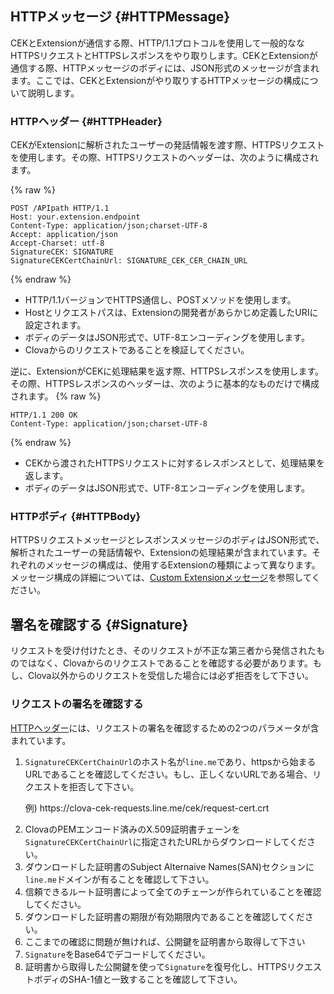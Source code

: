 ## HTTPメッセージ {#HTTPMessage}
CEKとExtensionが通信する際、HTTP/1.1プロトコルを使用して一般的ななHTTPSリクエストとHTTPSレスポンスをやり取りします。CEKとExtensionが通信する際、HTTPメッセージのボディには、JSON形式のメッセージが含まれます。ここでは、CEKとExtensionがやり取りするHTTPメッセージの構成について説明します。

### HTTPヘッダー {#HTTPHeader}
CEKがExtensionに解析されたユーザーの発話情報を渡す際、HTTPSリクエストを使用します。その際、HTTPSリクエストのヘッダーは、次のように構成されます。

{% raw %}
```
POST /APIpath HTTP/1.1
Host: your.extension.endpoint
Content-Type: application/json;charset-UTF-8
Accept: application/json
Accept-Charset: utf-8
SignatureCEK: SIGNATURE
SignatureCEKCertChainUrl: SIGNATURE_CEK_CER_CHAIN_URL
```
{% endraw %}

* HTTP/1.1バージョンでHTTPS通信し、POSTメソッドを使用します。
* Hostとリクエストパスは、Extensionの開発者があらかじめ定義したURIに設定されます。
* ボディのデータはJSON形式で、UTF-8エンコーディングを使用します。
* Clovaからのリクエストであることを検証してください。

逆に、ExtensionがCEKに処理結果を返す際、HTTPSレスポンスを使用します。その際、HTTPSレスポンスのヘッダーは、次のように基本的なものだけで構成されます。
{% raw %}
```
HTTP/1.1 200 OK
Content-Type: application/json;charset-UTF-8
```
{% endraw %}
* CEKから渡されたHTTPSリクエストに対するレスポンスとして、処理結果を返します。
* ボディのデータはJSON形式で、UTF-8エンコーディングを使用します。

### HTTPボディ {#HTTPBody}
HTTPSリクエストメッセージとレスポンスメッセージのボディはJSON形式で、解析されたユーザーの発話情報や、Extensionの処理結果が含まれています。それぞれのメッセージの構成は、使用するExtensionの種類によって異なります。メッセージ構成の詳細については、[Custom Extensionメッセージ](#CustomExtMessage)を参照してください。


## 署名を確認する {#Signature}
リクエストを受け付けたとき、そのリクエストが不正な第三者から発信されたものではなく、Clovaからのリクエストであることを確認する必要があります。もし、Clova以外からのリクエストを受信した場合には必ず拒否をして下さい。

### リクエストの署名を確認する
[HTTPヘッダー](#HTTPHeader)には、リクエストの署名を確認するための2つのパラメータが含まれています。

<ol>
    <li><code>SignatureCEKCertChainUrl</code>のホスト名が<code>line.me</code>であり、httpsから始まるURLであることを確認してください。もし、正しくないURLである場合、リクエストを拒否して下さい。
        <p>例) https://clova-cek-requests.line.me/cek/request-cert.crt</p>
    </li>
    <li>ClovaのPEMエンコード済みのX.509証明書チェーンを<code>SignatureCEKCertChainUrl</code>に指定されたURLからダウンロードしてください。</li>
    <li>ダウンロードした証明書のSubject Alternaive Names(SAN)セクションに<code>line.me</code>ドメインが有ることを確認して下さい。</li>
    <li>信頼できるルート証明書によって全てのチェーンが作られていることを確認してください。</li>
    <li>ダウンロードした証明書の期限が有効期限内であることを確認してください。</li>
    <li>ここまでの確認に問題が無ければ、公開鍵を証明書から取得して下さい</li>
    <li><code>Signature</code>をBase64でデコードしてください。</li>
    <li>証明書から取得した公開鍵を使って<code>Signature</code>を復号化し、HTTPSリクエストボディのSHA-1値と一致することを確認して下さい。</li>
</ol>
